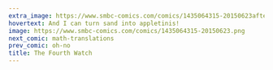 ```yaml
---
extra_image: https://www.smbc-comics.com/comics/1435064315-20150623after.png
hovertext: And I can turn sand into appletinis!
image: https://www.smbc-comics.com/comics/1435064315-20150623.png
next_comic: math-translations
prev_comic: oh-no
title: The Fourth Watch
---
```



